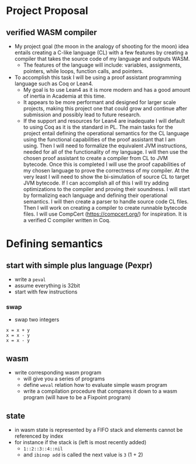 # Project Proposal
## verified WASM compiler
- My project goal (the moon in the analogy of shooting for the moon) idea entails creating a C-like language (CL) with a few features by creating a
compiler that takes the source code of my language and outputs WASM.
    - The features of the language will include: variables, assignments, pointers, while loops, function calls, and pointers.
- To accomplish this task I will be using a proof assistant programming language such as Coq or Lean4.
    - My goal is to use Lean4 as it is more modern and has a good amount of inertia in Academia at this time.
    - It appears to be more performant and designed for larger scale projects, making this project one that could grow and continue after submission and possibly lead to future research.
    - If the support and resources for Lean4 are inadequate I will default to using Coq as it is the standard in PL. The main tasks for the project entail defining the operational semantics for the CL language using the functional capabilities of the proof assistant that I am using. Then I will need to formalize the equivalent JVM instructions, needed for all of the functionality of my language. I will then use the chosen proof assistant to create a compiler from CL to JVM bytecode. Once this is completed I will use the proof capabilities of my chosen language to prove the correctness of my compiler. At the very least I will need to show the bi-simulation of source CL to target JVM bytecode. If I can accomplish all of this I will try adding optimizations to the compiler and proving their soundness. I will start by formalizing each language and defining their operational semantics. I will then create a parser to handle source code CL files. Then I will work on creating a compiler to create runnable bytecode files. I will use CompCert (https://compcert.org/) for inspiration. It is a verified C compiler written in Coq.
# Defining semantics
## start with simple plus language (Pexpr)
- write a `peval`
- assume everything is 32bit
- start with few instructions
### swap
- swap two integers
```
x = x + y
x = x - y
x = x - y
```
## wasm
- write corresponding wasm program
    - will give you a series of programs
    - define `weval` relation how to evaluate simple wasm program
    - write a compilation procedure that compares it down to a wasm program (will have to be a Fixpoint program)
## state
- in wasm state is represented by a FIFO stack and elements cannot be referenced by index
- for instance if the stack is (left is most recently added)
    - `1::2::3::4::nil`
    - and `ibinop add` is called the next value is `3` (1 + 2)
